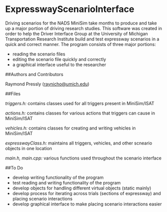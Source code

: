 # ExpresswayScenarioInterface

Driving scenarios for the NADS MiniSim take months to produce and take up a major portion of driving research studies. This software was created in order to help the Driver Interface Group at the University of Michigan Transportation Research Institute build and test expressway scenarios in a quick and correct manner. The program consists of three major portions:

- reading the scenario files
- editing the scenario file quickly and correctly
- a graphical interface useful to the researcher

##Authors and Contributors

Raymond Pressly (raynicho@umich.edu)

##Files

*triggers.h:* contains classes used for all triggers present in MiniSim/ISAT

*actions.h:* contains classes for various actions that triggers can cause in MiniSim/ISAT

*vehicles.h:* contains classes for creating and writing vehicles in MiniSim/ISAT

*expresswayClass.h:* maintains all triggers, vehicles, and other scneario objects in one location

*main.h, main.cpp:* various functions used throughout the scenario interface

##To Do
- develop writing functionality of the program
- test reading and writing functionality of the program
- develop objects for handling different virtual objects (static mainly)
- develop process for iterating across trials (sections of expressway) and placing scenario interactions
- develop graphical interface to make placing scenario interactions easier
